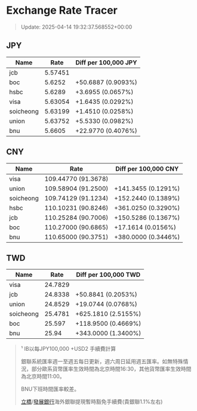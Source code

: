 # Exchange Rate Tracer

> Update: 2025-04-14 19:32:37.568552+00:00

## JPY

| Name      |    Rate | Diff per 100,000 JPY   |
|-----------|---------|------------------------|
| jcb       | 5.57451 |                        |
| boc       | 5.6252  | +50.6887 (0.9093%)     |
| hsbc      | 5.6289  | +3.6955 (0.0657%)      |
| visa      | 5.63054 | +1.6435 (0.0292%)      |
| soicheong | 5.63199 | +1.4510 (0.0258%)      |
| union     | 5.63752 | +5.5330 (0.0982%)      |
| bnu       | 5.6605  | +22.9770 (0.4076%)     |

## CNY

| Name      | Rate                | Diff per 100,000 CNY   |
|-----------|---------------------|------------------------|
| visa      | 109.44770	(91.3678) |                        |
| union     | 109.58904	(91.2500) | +141.3455 (0.1291%)    |
| soicheong | 109.74129	(91.1234) | +152.2440 (0.1389%)    |
| hsbc      | 110.10231	(90.8246) | +361.0250 (0.3290%)    |
| jcb       | 110.25284	(90.7006) | +150.5286 (0.1367%)    |
| boc       | 110.27000	(90.6865) | +17.1614 (0.0156%)     |
| bnu       | 110.65000	(90.3751) | +380.0000 (0.3446%)    |

## TWD

| Name      |    Rate | Diff per 100,000 TWD   |
|-----------|---------|------------------------|
| visa      | 24.7829 |                        |
| jcb       | 24.8338 | +50.8841 (0.2053%)     |
| union     | 24.8529 | +19.0744 (0.0768%)     |
| soicheong | 25.4781 | +625.1810 (2.5155%)    |
| boc       | 25.597  | +118.9500 (0.4669%)    |
| bnu       | 25.94   | +343.0000 (1.3400%)    |


> ¹ IB以每JPY100,000 +USD2 手續費計算
>
> 銀聯系統匯率週一至週五每日更新，週六周日延用週五匯率。如無特殊情況，部分歐系貨幣匯率生效時間為北京時間16:30，其他貨幣匯率生效時間為北京時間11:00。
>
> BNU下班時間匯率較差。
>
> [立橋](https://www.wlbank.com.mo/uploads/ueditor/file/20181211/1544536513900230.pdf)/[發展銀行](https://www.mdb.com.mo/Service_Charges_20230728.pdf)海外銀聯提現暫時豁免手續費(貴銀聯1.1%左右)

